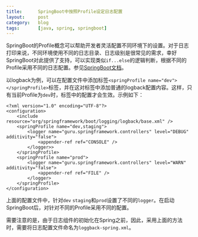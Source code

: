 ```yaml
---
title:      SpringBoot中按照Profile设定日志配置
layout:     post
category:   blog
tags:       [java, spring, springboot]
---
```


SpringBoot的Profile概念可以帮助开发者灵活配置不同环境下的设置。对于日志打印来说，不同环境使用不同的日志目录、日志级别是很常见的需求，幸好SpringBoot对此提供了支持，可以实现类似`if...else`的逻辑判断，根据不同的Profile采用不同的日志配置。参见[SpringBoot文档][1]。

以logback为例，可以在配置文件中添加标签`<springProfile name="dev"></springProfile>`标签，并在这对标签中添加普通的logback配置内容。这样，只有当前Profile为`dev`时，标签中的配置才会生效。示例如下：

    <?xml version="1.0" encoding="UTF-8"?>
    <configuration>
        <include resource="org/springframework/boot/logging/logback/base.xml" />
        <springProfile name="dev,staging">
            <logger name="guru.springframework.controllers" level="DEBUG" additivity="false">
                <appender-ref ref="CONSOLE" />
            </logger>>
        </springProfile>
        <springProfile name="prod">
            <logger name="guru.springframework.controllers" level="WARN" additivity="false">
                <appender-ref ref="FILE" />
            </logger>
        </springProfile>
    </configuration>

上面的配置文件中，针对`dev` `staging`和`prod`设置了不同的`logger`。在启动SpringBoot后，对针对不同的Profile采用不同的配置。

需要注意的是，由于日志组件的初始化在Spring之前，因此，采用上面的方法时，需要将日志配置文件命名为`loggback-spring.xml`。






[1]:    https://docs.spring.io/spring-boot/docs/current/reference/html/boot-features-logging.html#_profile_specific_configuration